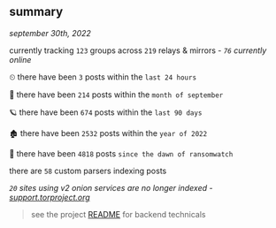 
## summary
_september 30th, 2022_

currently tracking `123` groups across `219` relays & mirrors - _`76` currently online_

⏲ there have been `3` posts within the `last 24 hours`

🦈 there have been `214` posts within the `month of september`

🪐 there have been `674` posts within the `last 90 days`

🏚 there have been `2532` posts within the `year of 2022`

🦕 there have been `4818` posts `since the dawn of ransomwatch`

there are `58` custom parsers indexing posts

_`20` sites using v2 onion services are no longer indexed - [support.torproject.org](https://support.torproject.org/onionservices/v2-deprecation/)_

> see the project [README](https://github.com/joshhighet/ransomwatch#ransomwatch--) for backend technicals
